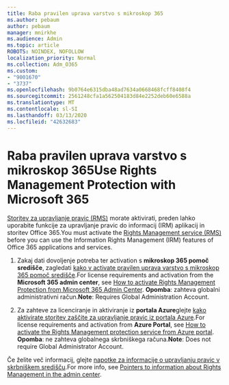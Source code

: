 ```yaml
---
title: Raba pravilen uprava varstvo s mikroskop 365
ms.author: pebaum
author: pebaum
manager: mnirkhe
ms.audience: Admin
ms.topic: article
ROBOTS: NOINDEX, NOFOLLOW
localization_priority: Normal
ms.collection: Adm_O365
ms.custom:
- "9001670"
- "3737"
ms.openlocfilehash: 9b0764e6315dba48ad7634a0668468fcff8408f4
ms.sourcegitcommit: 2561248cfa1a562504183d84e2252deb60e6588a
ms.translationtype: MT
ms.contentlocale: sl-SI
ms.lasthandoff: 03/13/2020
ms.locfileid: "42632683"
---
```

# <a name="use-rights-management-protection-with-microsoft-365"></a><span data-ttu-id="33cd0-102">Raba pravilen uprava varstvo s mikroskop 365</span><span class="sxs-lookup"><span data-stu-id="33cd0-102">Use Rights Management Protection with Microsoft 365</span></span>

<span data-ttu-id="33cd0-103">[Storitev za upravljanje pravic (RMS)](https://docs.microsoft.com/azure/information-protection/what-is-azure-rms) morate aktivirati, preden lahko uporabite funkcije za upravljanje pravic do informacij (IRM) aplikacij in storitev Office 365.</span><span class="sxs-lookup"><span data-stu-id="33cd0-103">You must activate the [Rights Management service (RMS)](https://docs.microsoft.com/azure/information-protection/what-is-azure-rms) before you can use the Information Rights Management (IRM) features of Office 365 applications and services.</span></span>

1. <span data-ttu-id="33cd0-104">Zakaj dati dovoljenje potreba ter activation s **mikroskop 365 pomoč središče**, zagledati [kako v activate pravilen uprava varstvo s mikroskop 365 pomoč središče](https://docs.microsoft.com/azure/information-protection/activate-office365).</span><span class="sxs-lookup"><span data-stu-id="33cd0-104">For license requirements and activation from the **Microsoft 365 admin center**, see [How to activate Rights Management Protection from Microsoft 365 Admin Center](https://docs.microsoft.com/azure/information-protection/activate-office365).</span></span> <span data-ttu-id="33cd0-105">**Opomba**: zahteva globalni administrativni račun.</span><span class="sxs-lookup"><span data-stu-id="33cd0-105">**Note**: Requires Global Administration Account.</span></span>

2. <span data-ttu-id="33cd0-106">Za zahteve za licenciranje in aktiviranje iz **portala Azure**glejte [kako aktivirate storitev zaščite za upravljanje pravic iz portala Azure](https://docs.microsoft.com/azure/information-protection/activate-azure).</span><span class="sxs-lookup"><span data-stu-id="33cd0-106">For license requirements and activation from **Azure Portal**, see [How to activate the Rights Management protection service from Azure portal](https://docs.microsoft.com/azure/information-protection/activate-azure).</span></span> <span data-ttu-id="33cd0-107">**Opomba**: ne zahteva globalnega skrbniškega računa.</span><span class="sxs-lookup"><span data-stu-id="33cd0-107">**Note**: Does not require Global Administrator Account.</span></span>
 

<span data-ttu-id="33cd0-108">Če želite več informacij, glejte [napotke za informacije o upravljanju pravic v skrbniškem središču](https://docs.microsoft.com/office365/enterprise/activate-rms-in-office-365).</span><span class="sxs-lookup"><span data-stu-id="33cd0-108">For more info, see [Pointers to information about Rights Management in the admin center](https://docs.microsoft.com/office365/enterprise/activate-rms-in-office-365).</span></span>
